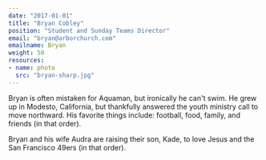 ```yaml
---
date: "2017-01-01"
title: "Bryan Cobley"
position: "Student and Sunday Teams Director"
email: "bryan@arborchurch.com"
emailname: Bryan
weight: 50
resources:
- name: photo
  src: "bryan-sharp.jpg"
---
```


Bryan is often mistaken for Aquaman, but ironically he can't swim. He grew up in Modesto, California, but thankfully answered the youth ministry call to move northward. His favorite things include: football, food, family, and friends (in that order). 

Bryan and his wife Audra are raising their son, Kade, to love Jesus and the San Francisco 49ers (in that order).   

